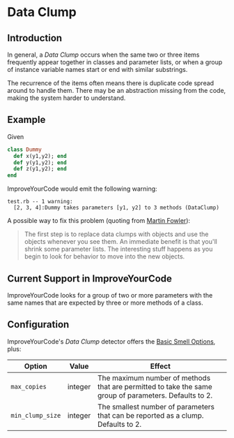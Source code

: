 # Data Clump

## Introduction

In general, a _Data Clump_ occurs when the same two or three items frequently
appear together in classes and parameter lists, or when a group of instance
variable names start or end with similar substrings.

The recurrence of the items often means there is duplicate code spread around to handle them. There may be an abstraction missing from the code, making the system harder to understand.

## Example

Given

```Ruby
class Dummy
  def x(y1,y2); end
  def y(y1,y2); end
  def z(y1,y2); end
end
```

ImproveYourCode would emit the following warning:

```
test.rb -- 1 warning:
  [2, 3, 4]:Dummy takes parameters [y1, y2] to 3 methods (DataClump)
```

A possible way to fix this problem (quoting from [Martin Fowler](http://martinfowler.com/bliki/DataClump.html)):

> The first step is to replace data clumps with objects and use the objects whenever you see them. An immediate benefit is that you'll shrink some parameter lists. The interesting stuff happens as you begin to look for behavior to move into the new objects.

## Current Support in ImproveYourCode

ImproveYourCode looks for a group of two or more parameters with the same names that are expected by three or more methods of a class.

## Configuration

ImproveYourCode's _Data Clump_ detector offers the [Basic Smell Options](Basic-Smell-Options.md), plus:

| Option           | Value       | Effect  |
| -----------------|-------------|---------|
| `max_copies`     | integer | The maximum number of methods that are permitted to take the same group of parameters. Defaults to 2. |
| `min_clump_size` | integer | The smallest number of parameters that can be reported as a clump. Defaults to 2. |

